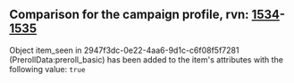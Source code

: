## Comparison for the campaign profile, rvn: [1534](https://github.com/PRO100KatYT/FortniteProfileRevisions/tree/main/profiles/campaign/1534%20campaign.json)-[1535](https://github.com/PRO100KatYT/FortniteProfileRevisions/tree/main/profiles/campaign/1535%20campaign.json)

Object item_seen in 2947f3dc-0e22-4aa6-9d1c-c6f08f5f7281 (PrerollData:preroll_basic) has been added to the item's attributes with the following value: `true`
<br><br>
